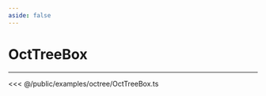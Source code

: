 ```yaml
---
aside: false
---
```


# OctTreeBox
---
<Demo src="/examples/octree/OctTreeBox.ts" :code="false" :height="700"></Demo>

<<< @/public/examples/octree/OctTreeBox.ts